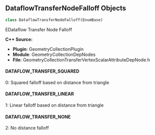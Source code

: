 ## DataflowTransferNodeFalloff Objects

```python
class DataflowTransferNodeFalloff(EnumBase)
```

EDataflow Transfer Node Falloff

**C++ Source:**

- **Plugin**: GeometryCollectionPlugin
- **Module**: GeometryCollectionDepNodes
- **File**: GeometryCollectionTransferVertexScalarAttributeDepNode.h

<a id="unreal.DataflowTransferNodeFalloff.DATAFLOW_TRANSFER_SQUARED"></a>

#### DATAFLOW_TRANSFER_SQUARED

0: Squared falloff based on distance from triangle

<a id="unreal.DataflowTransferNodeFalloff.DATAFLOW_TRANSFER_LINEAR"></a>

#### DATAFLOW_TRANSFER_LINEAR

1: Linear falloff based on distance from triangle

<a id="unreal.DataflowTransferNodeFalloff.DATAFLOW_TRANSFER_NONE"></a>

#### DATAFLOW_TRANSFER_NONE

2: No distance falloff

<a id="unreal.DataflowTransferNodeSampleScale"></a>
